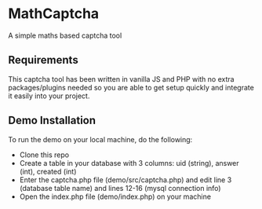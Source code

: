 # MathCaptcha

A simple maths based captcha tool

## Requirements
This captcha tool has been written in vanilla JS and PHP with no extra packages/plugins needed so you are able to get setup quickly and integrate it easily into your project.

## Demo Installation
To run the demo on your local machine, do the following:
- Clone this repo
- Create a table in your database with 3 columns: uid (string), answer (int), created (int)
- Enter the captcha.php file (demo/src/captcha.php) and edit line 3 (database table name) and lines 12-16 (mysql connection info)
- Open the index.php file (demo/index.php) on your machine



